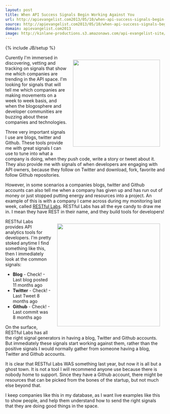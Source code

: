 ```yaml
---
layout: post
title: When API Success Signals Begin Working Against You
url: http://apievangelist.com2013/05/10/when-api-success-signals-begin-working-against-you/
source: http://apievangelist.com2013/05/10/when-api-success-signals-begin-working-against-you/
domain: apievangelist.com2013
image: http://kinlane-productions.s3.amazonaws.com/api-evangelist-site/blog/restful-labs-logo.png
---
```

{% include JB/setup %}
<p><a href="http://www.restful-labs.com/" target="_blank"><img style="padding: 15px;" src="https://s3.amazonaws.com/kinlane-productions/api-evangelist/restful-labs/restful-labs-logo.png" alt="" width="275" align="right" /></a></p>
<p>Curently I'm immersed in discovering, vetting and tracking on signals that show me which companies are trending in the API space.  I'm looking for signals that will tell me which companies are making movements on a week to week basis, and when the blogosphere and developer communities are buzzing about these companies and technologies.</p>
<p>Three very important signals I use are blogs, twitter and Github.  These tools provide me with great signals I can use to tune into what a company is doing, when they push code, write a story or tweet about it.  They also provide me with signals of when developers are engaging with API owners, because they follow on Twitter and download, fork, favorite and follow Github repositories.</p>
<p>However, in some scenarios a companies blogs, twitter and Github accounts can also tell me when a company has given up and has run out of money or just stopped putting energy and resources into a project.  An example of this is with a company I came across during my monitoring last week, called <a href="http://www.restful-labs.com/" target="_blank">RESTful Labs</a>. RESTful Labs has all the eye candy to draw me in.  I mean they have REST in their name, and they build tools for developers!</p>
<p><a href="http://www.restful-labs.com/" target="_blank"><img style="padding: 15px;" src="https://s3.amazonaws.com/kinlane-productions/api-evangelist/restful-labs/restful-metrics.png" alt="" width="325" align="right" /></a></p>
<p>RESTful Labs provides API analytics tools for developers.  I'm pretty stoked anytime I find something like this, then I immediately look at the common signals:</p>
<ul class="mainlist">
<li><strong>Blog</strong> - Check! - Last blog posted 11 months ago</li>
<li><strong>Twitter</strong> - Check! - Last Tweet 8 months ago</li>
<li><strong>Github</strong> - Check! - Last commit was 8 months ago</li>
</ul>
<p>On the surface, RESTful Labs has all the right signal generators in having a blog, Twitter and Github accounts.  But immediately these signals start working against them, rather than the positive signals I would normally gather from someone having a blog, Twitter and Github accounts.</p>
<p>It is clear that RESTful Labs WAS something last year, but now it is all but a ghost town.  It is not a tool I will recommend anyone use because there is nobody home to support.  Since they have a Github account, there might be resources that can be picked from the bones of the startup, but not much else beyond that.</p>
<p>I keep companies like this in my database, as I want live examples like this to show people, and help them understand how to send the right signals that they are doing good things in the space.</p>
